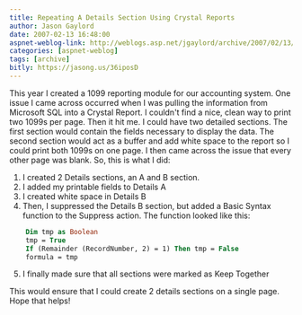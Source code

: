```yaml
---
title: Repeating A Details Section Using Crystal Reports
author: Jason Gaylord
date: 2007-02-13 16:48:00
aspnet-weblog-link: http://weblogs.asp.net/jgaylord/archive/2007/02/13/repeating-a-details-section-using-crystal-reports.aspx
categories: [aspnet-weblog]
tags: [archive]
bitly: https://jasong.us/36iposD
---
```


This year I created a 1099 reporting module for our accounting system. One issue I came across occurred when I was pulling the information from Microsoft SQL into a Crystal Report. I couldn't find a nice, clean way to print two 1099s per page. Then it hit me. I could have two detailed sections. The first section would contain the fields necessary to display the data. The second section would act as a buffer and add white space to the report so I could print both 1099s on one page. I then came across the issue that every other page was blank. So, this is what I did:

1.  I created 2 Details sections, an A and B section.
2.  I added my printable fields to Details A
3.  I created white space in Details B
4.  Then, I suppressed the Details B section, but added a Basic Syntax function to the Suppress action. The function looked like this:  

```vb      
    Dim tmp as Boolean  
    tmp = True  
    If (Remainder (RecordNumber, 2) = 1) Then tmp = False  
    formula = tmp  
```
    
5.  I finally made sure that all sections were marked as Keep Together

This would ensure that I could create 2 details sections on a single page. Hope that helps!